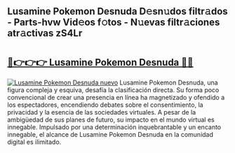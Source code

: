 ## Lusamine Pokemon Desnuda D𝚎sn𝚞dos filtr𝚊dos - Parts-hvw Vid𝚎os f𝚘tos - N𝚞evas filtr𝚊ciones atr𝚊ctivas zS4Lr

# <h2><a href="http://mb37pm.tromn.icu/?c=Lusamine+Pokemon+Desnuda">🔗👉👉👉 Lusamine Pokemon Desnuda 🔗🔗</a></h2>

[![Lusamine Pokemon Desnuda nuevo](https://i.imgur.com/pEAQMta.gif)](http://mb37pm.tromn.icu/?c=Lusamine+Pokemon+Desnuda)
Lusamine Pokemon Desnuda, una figura compleja y esquiva, desafía la clasificación directa. Su forma poco convencional de crear una presencia en línea ha magnetizado y ofendido a los espectadores, encendiendo debates sobre el consentimiento, la privacidad y la esencia de las sociedades virtuales. A pesar de la ambigüedad de sus planes de futuro, su impacto en el mundo virtual es innegable. Impulsado por una determinación inquebrantable y un encanto innegable, el alcance de Lusamine Pokemon Desnuda en la comunidad digital es ilimitado.
